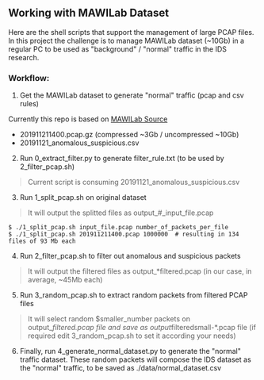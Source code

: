 ## Working with MAWILab Dataset

Here are the shell scripts that support the management of large PCAP files. 
In this project the challenge is to manage MAWILab dataset (~10Gb) in a regular PC to be used as "background" / "normal" traffic in the IDS research.

### Workflow:

1. Get the MAWILab dataset to generate "normal" traffic (pcap and csv rules)

Currently this repo is based on [MAWILab Source](http://www.fukuda-lab.org/mawilab/v1.1/2019/11/21/20191121.html)
- 201911211400.pcap.gz (compressed ~3Gb / uncompressed ~10Gb)
- 20191121\_anomalous\_suspicious.csv

2. Run 0\_extract\_filter.py to generate filter\_rule.txt (to be used by 2\_filter\_pcap.sh)
> Current script is consuming 20191121\_anomalous\_suspicious.csv

3. Run 1\_split\_pcap.sh on original dataset
> It will output the splitted files as output\_#\_input\_file.pcap

```
$ ./1_split_pcap.sh input_file.pcap number_of_packets_per_file
$ ./1_split_pcap.sh 201911211400.pcap 1000000  # resulting in 134 files of 93 Mb each
```
4. Run 2\_filter\_pcap.sh to filter out anomalous and suspicious packets
> It will output the filtered files as output\_*filtered.pcap (in our case, in average, ~45Mb each)

5. Run 3\_random\_pcap.sh to extract random packets from filtered PCAP files
> It will select random $smaller\_number packets on output\_*filtered.pcap file and save as output*filteredsmall-*.pcap file (if required edit 3\_random\_pcap.sh to set it according your needs)

6. Finally, run 4\_generate\_normal\_dataset.py to generate the "normal" traffic dataset. These random packets will compose the IDS dataset as the "normal" traffic, to be saved as ./data/normal\_dataset.csv


